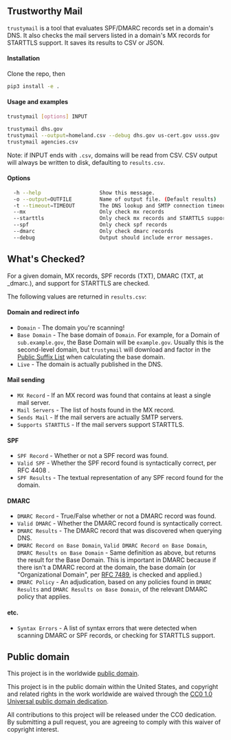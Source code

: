 ## Trustworthy Mail
`trustymail` is a tool that evaluates SPF/DMARC records set in a domain's DNS. It also checks the mail servers listed in a domain's MX records for STARTTLS support. It saves its results to CSV or JSON.

#### Installation
Clone the repo, then
```bash
pip3 install -e .
```

#### Usage and examples

```bash
trustymail [options] INPUT

trustymail dhs.gov
trustymail --output=homeland.csv --debug dhs.gov us-cert.gov usss.gov
trustymail agencies.csv
```
Note: if INPUT ends with `.csv`, domains will be read from CSV. CSV output will always be written to disk, defaulting to `results.csv`.

#### Options
```bash
  -h --help                   Show this message.
  -o --output=OUTFILE         Name of output file. (Default results)
  -t --timeout=TIMEOUT        The DNS lookup and SMTP connection timeout in seconds. (Default is 5.)
  --mx                        Only check mx records
  --starttls                  Only check mx records and STARTTLS support.  (Implies --mx.)
  --spf                       Only check spf records
  --dmarc                     Only check dmarc records
  --debug                     Output should include error messages.
```

## What's Checked?
For a given domain, MX records, SPF records (TXT), DMARC (TXT, at \_dmarc.<domain>), and support for STARTTLS are checked.

The following values are returned in `results.csv`:

#### Domain and redirect info

* `Domain` - The domain you're scanning!
* `Base Domain` - The base domain of `Domain`. For example, for a Domain of `sub.example.gov`, the Base Domain will be `example.gov`. Usually this is the second-level domain, but `trustymail` will download and factor in the [Public Suffix List](https://publicsuffix.org) when calculating the base domain.
* `Live` - The domain is actually published in the DNS.

#### Mail sending

* `MX Record` - If an MX record was found that contains at least a single mail server.
* `Mail Servers` - The list of hosts found in the MX record.
* `Sends Mail` - If the mail servers are actually SMTP servers.
* `Supports STARTTLS` - If the mail servers support STARTTLS.

#### SPF
* `SPF Record` - Whether or not a SPF record was found.
* `Valid SPF` - Whether the SPF record found is syntactically correct, per RFC 4408 .
* `SPF Results` -  The textual representation of any SPF record found for the domain.

#### DMARC
* `DMARC Record` - True/False whether or not a DMARC record was found.
* `Valid DMARC` - Whether the DMARC record found is syntactically correct.
* `DMARC Results` - The DMARC record that was discovered when querying DNS.
* `DMARC Record on Base Domain`, `Valid DMARC Record on Base Domain`, `DMARC Results on Base Domain` - Same definition as above, but returns the result for the Base Domain. This is important in DMARC because if there isn't a DMARC record at the domain, the base domain (or "Organizational Domain", per [RFC 7489](https://tools.ietf.org/html/rfc7489#section-6.6.3), is checked and applied.)
* `DMARC Policy` - An adjudication, based on any policies found in `DMARC Results` and `DMARC Results on Base Domain`, of the relevant DMARC policy that applies.

#### etc.
* `Syntax Errors` - A list of syntax errors that were detected when scanning DMARC or SPF records, or checking for STARTTLS support.

## Public domain

This project is in the worldwide [public domain](LICENSE.md).

This project is in the public domain within the United States, and copyright and related rights in the work worldwide are waived through the [CC0 1.0 Universal public domain dedication](https://creativecommons.org/publicdomain/zero/1.0/).

All contributions to this project will be released under the CC0 dedication. By submitting a pull request, you are agreeing to comply with this waiver of copyright interest.
